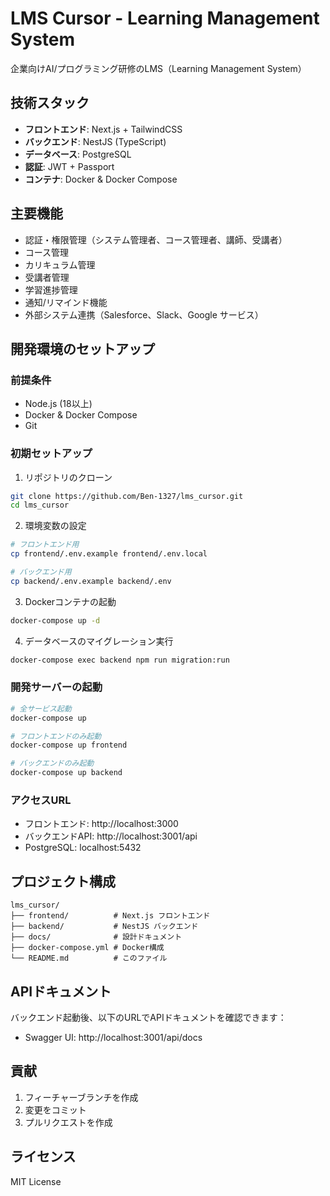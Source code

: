 # LMS Cursor - Learning Management System

企業向けAI/プログラミング研修のLMS（Learning Management System）

## 技術スタック

- **フロントエンド**: Next.js + TailwindCSS
- **バックエンド**: NestJS (TypeScript)
- **データベース**: PostgreSQL
- **認証**: JWT + Passport
- **コンテナ**: Docker & Docker Compose

## 主要機能

- 認証・権限管理（システム管理者、コース管理者、講師、受講者）
- コース管理
- カリキュラム管理
- 受講者管理
- 学習進捗管理
- 通知/リマインド機能
- 外部システム連携（Salesforce、Slack、Google サービス）

## 開発環境のセットアップ

### 前提条件

- Node.js (18以上)
- Docker & Docker Compose
- Git

### 初期セットアップ

1. リポジトリのクローン
```bash
git clone https://github.com/Ben-1327/lms_cursor.git
cd lms_cursor
```

2. 環境変数の設定
```bash
# フロントエンド用
cp frontend/.env.example frontend/.env.local

# バックエンド用
cp backend/.env.example backend/.env
```

3. Dockerコンテナの起動
```bash
docker-compose up -d
```

4. データベースのマイグレーション実行
```bash
docker-compose exec backend npm run migration:run
```

### 開発サーバーの起動

```bash
# 全サービス起動
docker-compose up

# フロントエンドのみ起動
docker-compose up frontend

# バックエンドのみ起動
docker-compose up backend
```

### アクセスURL

- フロントエンド: http://localhost:3000
- バックエンドAPI: http://localhost:3001/api
- PostgreSQL: localhost:5432

## プロジェクト構成

```
lms_cursor/
├── frontend/          # Next.js フロントエンド
├── backend/           # NestJS バックエンド
├── docs/              # 設計ドキュメント
├── docker-compose.yml # Docker構成
└── README.md          # このファイル
```

## APIドキュメント

バックエンド起動後、以下のURLでAPIドキュメントを確認できます：
- Swagger UI: http://localhost:3001/api/docs

## 貢献

1. フィーチャーブランチを作成
2. 変更をコミット
3. プルリクエストを作成

## ライセンス

MIT License 